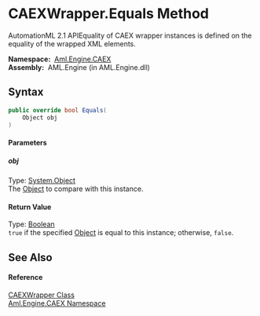 CAEXWrapper.Equals Method
=========================
AutomationML 2.1 APIEquality of CAEX wrapper instances is defined on the equality of the wrapped XML elements.

  **Namespace:**  [Aml.Engine.CAEX][1]  
  **Assembly:**  AML.Engine (in AML.Engine.dll)

Syntax
------

```csharp
public override bool Equals(
	Object obj
)
```

#### Parameters

##### *obj*
Type: [System.Object][2]  
The [Object][2] to compare with this instance.

#### Return Value
Type: [Boolean][3]  
`true` if the specified [Object][2] is equal to this instance; otherwise, `false`. 

See Also
--------

#### Reference
[CAEXWrapper Class][4]  
[Aml.Engine.CAEX Namespace][1]  

[1]: ../README.md
[2]: https://docs.microsoft.com/dotnet/api/system.object
[3]: https://docs.microsoft.com/dotnet/api/system.boolean
[4]: README.md
[5]: https://www.automationml.org
[6]: ../../icons/logoShade.png